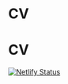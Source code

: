# CV
# CV
[![Netlify Status](https://api.netlify.com/api/v1/badges/8080d1de-a6e7-4cea-924c-6ea10263e8a6/deploy-status)](https://app.netlify.com/sites/radiant-dolphin-88d6bc/deploys)

